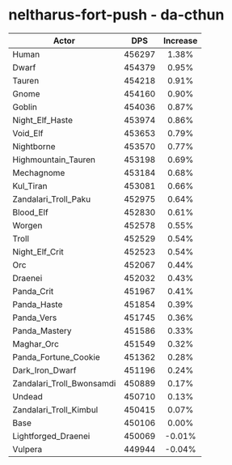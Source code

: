 # neltharus-fort-push - da-cthun
| Actor | DPS | Increase |
|---|:---:|:---:|
|Human|456297|1.38%|
|Dwarf|454379|0.95%|
|Tauren|454218|0.91%|
|Gnome|454160|0.90%|
|Goblin|454036|0.87%|
|Night_Elf_Haste|453974|0.86%|
|Void_Elf|453653|0.79%|
|Nightborne|453570|0.77%|
|Highmountain_Tauren|453198|0.69%|
|Mechagnome|453184|0.68%|
|Kul_Tiran|453081|0.66%|
|Zandalari_Troll_Paku|452975|0.64%|
|Blood_Elf|452830|0.61%|
|Worgen|452578|0.55%|
|Troll|452529|0.54%|
|Night_Elf_Crit|452523|0.54%|
|Orc|452067|0.44%|
|Draenei|452032|0.43%|
|Panda_Crit|451967|0.41%|
|Panda_Haste|451854|0.39%|
|Panda_Vers|451745|0.36%|
|Panda_Mastery|451586|0.33%|
|Maghar_Orc|451549|0.32%|
|Panda_Fortune_Cookie|451362|0.28%|
|Dark_Iron_Dwarf|451196|0.24%|
|Zandalari_Troll_Bwonsamdi|450889|0.17%|
|Undead|450710|0.13%|
|Zandalari_Troll_Kimbul|450415|0.07%|
|Base|450106|0.00%|
|Lightforged_Draenei|450069|-0.01%|
|Vulpera|449944|-0.04%|
